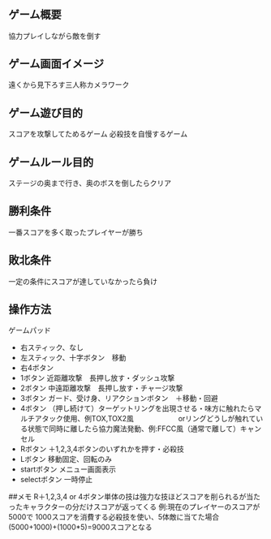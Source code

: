 # 
## ゲーム概要
協力プレイしながら敵を倒す

## ゲーム画面イメージ
遠くから見下ろす三人称カメラワーク

## ゲーム遊び目的
スコアを攻撃してためるゲーム
必殺技を自慢するゲーム

## ゲームルール目的
ステージの奥まで行き、奥のボスを倒したらクリア

## 勝利条件
一番スコアを多く取ったプレイヤーが勝ち

## 敗北条件
一定の条件にスコアが達していなかったら負け

## 操作方法
ゲームパッド
- 右スティック、なし
- 左スティック、十字ボタン　移動
- 右4ボタン
 - 1ボタン 近距離攻撃　長押し放す・ダッシュ攻撃
 - 2ボタン 中遠距離攻撃　長押し放す・チャージ攻撃
 - 3ボタン ガード、受け身、リアクションボタン　＋移動・回避
 - 4ボタン （押し続けて）ターゲットリングを出現させる・味方に触れたらマルチアタック使用、例TOX,TOX2風
 　　　　　　orリングどうしが触れている状態で同時に離したら協力魔法発動、例:FFCC風（通常で離して）キャンセル
- Rボタン ＋1,2,3,4ボタンのいずれかを押す・必殺技
- Lボタン 移動固定、回転のみ
- startボタン メニュー画面表示
- selectボタン 一時停止

##メモ
R＋1,2,3,4 or 4ボタン単体の技は強力な技ほどスコアを削られるが当たったキャラクターの分だけスコアが返ってくる
例:現在のプレイヤーのスコアが5000で
1000スコアを消費する必殺技を使い、5体敵に当てた場合
(5000+1000)+(1000*5)=9000スコアとなる
